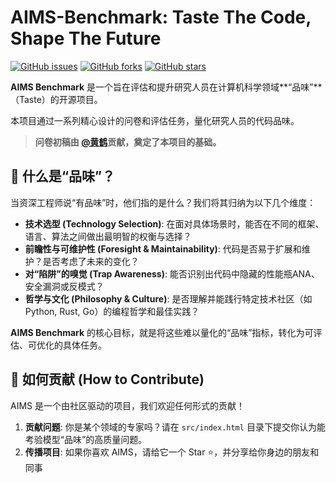 # AIMS-Benchmark: Taste The Code, Shape The Future

[![GitHub issues](https://img.shields.io/github/issues/imbue-bit/AIMS)](https://github.com/your-username/AIMS-Benchmark/issues)
[![GitHub forks](https://img.shields.io/github/forks/imbue-bit/AIMS)](https://github.com/your-username/AIMS-Benchmark/network)
[![GitHub stars](https://img.shields.io/github/stars/imbue-bit/AIMS)](https://github.com/your-username/AIMS-Benchmark/stargazers)

**AIMS Benchmark** 是一个旨在评估和提升研究人员在计算机科学领域**“品味”**（Taste）的开源项目。

本项目通过一系列精心设计的问卷和评估任务，量化研究人员的代码品味。

> **问卷初稿由 [@黄鹤](#)贡献，奠定了本项目的基础。**

## 🤔 什么是“品味”？

当资深工程师说“有品味”时，他们指的是什么？我们将其归纳为以下几个维度：

*   **技术选型 (Technology Selection)**: 在面对具体场景时，能否在不同的框架、语言、算法之间做出最明智的权衡与选择？
*   **前瞻性与可维护性 (Foresight & Maintainability)**: 代码是否易于扩展和维护？是否考虑了未来的变化？
*   **对“陷阱”的嗅觉 (Trap Awareness)**: 能否识别出代码中隐藏的性能瓶ANA、安全漏洞或反模式？
*   **哲学与文化 (Philosophy & Culture)**: 是否理解并能践行特定技术社区（如 Python, Rust, Go）的编程哲学和最佳实践？

**AIMS Benchmark** 的核心目标，就是将这些难以量化的“品味”指标，转化为可评估、可优化的具体任务。

## 🤝 如何贡献 (How to Contribute)

AIMS 是一个由社区驱动的项目，我们欢迎任何形式的贡献！

1.  **贡献问题**: 你是某个领域的专家吗？请在 `src/index.html` 目录下提交你认为能考验模型“品味”的高质量问题。 
2.  **传播项目**: 如果你喜欢 AIMS，请给它一个 Star ⭐，并分享给你身边的朋友和同事
